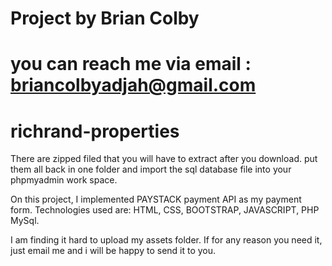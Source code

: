 # Project by Brian Colby
# you can reach me via email : briancolbyadjah@gmail.com
# richrand-properties

There are zipped filed that you will have to extract after you download.
put them all back in one folder and import the sql database file into your phpmyadmin work space.

On this project, I implemented PAYSTACK payment API as my payment form. Technologies used are: HTML, CSS, BOOTSTRAP, JAVASCRIPT, PHP MySql.

I am finding it hard to upload my assets folder. If for any reason you need it, just email me and i will be happy to send it to you. 
